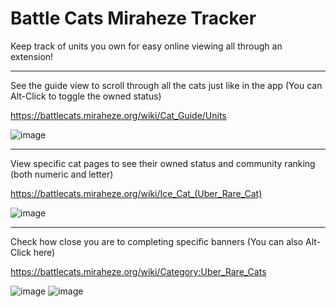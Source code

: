 # Battle Cats Miraheze Tracker
Keep track of units you own for easy online viewing all through an extension!

<hr>
See the guide view to scroll through all the cats just like in the app (You can Alt-Click to toggle the owned status)

https://battlecats.miraheze.org/wiki/Cat_Guide/Units

![image](https://github.com/user-attachments/assets/5fbc0ae4-fbeb-475f-8e97-2630a16ee1cd)

<hr>
View specific cat pages to see their owned status and community ranking (both numeric and letter)

https://battlecats.miraheze.org/wiki/Ice_Cat_(Uber_Rare_Cat)

![image](https://github.com/user-attachments/assets/ea9451da-1816-42b6-a4a4-98d54e482efe)

<hr>
Check how close you are to completing specific banners (You can also Alt-Click here)

https://battlecats.miraheze.org/wiki/Category:Uber_Rare_Cats

![image](https://github.com/user-attachments/assets/cba7dfcf-79ec-4dc2-a71f-4663aa5db387)
![image](https://github.com/user-attachments/assets/fe949f11-80d0-4399-811e-d8ace5757247)
